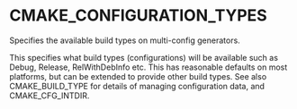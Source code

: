   

# CMAKE_CONFIGURATION_TYPES  
Specifies the available build types on multi-config generators.  

This specifies what build types (configurations) will be available
such as Debug, Release, RelWithDebInfo etc.  This has reasonable
defaults on most platforms, but can be extended to provide other build
types.  See also CMAKE_BUILD_TYPE for details of managing
configuration data, and CMAKE_CFG_INTDIR.  

